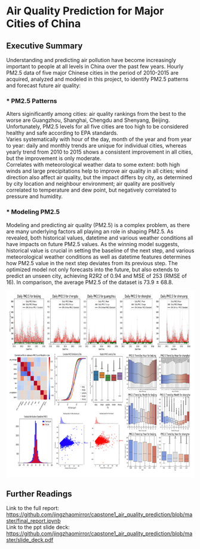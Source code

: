 # Air Quality Prediction for Major Cities of China

## Executive Summary

Understanding and predicting air pollution have become increasingly important to people at all levels in China over the past few years. Hourly PM2.5 data of five major Chinese cities in the period of 2010-2015 are acquired, analyzed and modeled in this project, to identify PM2.5 patterns and forecast future air quality: 

### * PM2.5 Patterns

Alters siginificantly among cities: air quality rankings from the best to the worse are Guangzhou, Shanghai, Chengdu and Shenyang, Beijing. Unfortunately, PM2.5 levels for all five cities are too high to be considered healthy and safe according to EPA standards.<br>
Varies systematically with hour of the day, month of the year and from year to year: daily and monthly trends are unique for individual cities, whereas yearly trend from 2010 to 2015 shows a consistent improvement in all cities, but the improvement is only moderate.<br>
Correlates with meteorological weather data to some extent: both high winds and large precipitations help to improve air quality in all cities; wind direction also affect air quality, but the impact differs by city, as determined by city location and neighbour environment; air quality are positively correlated to temperature and dew point, but negatively correlated to pressure and humidity.<br>

### * Modeling PM2.5

Modeling and predicting air quality (PM2.5) is a complex problem, as there are many underlying factors all playing an role in shaping PM2.5. As revealed, both historical values, datetime and various weather conditions all have impacts on future PM2.5 values. As the winning model suggests, historical value is crucial in setting the baseline of the next step, and various meteorological weather conditions as well as datetime features determines how PM2.5 value in the next step deviates from its previous step. The optimized model not only forecasts into the future, but also extends to predict an unseen city, achieving  R2R2  of 0.94 and MSE of 253 (RMSE of 16). In comparison, the average PM2.5 of the dataset is 73.9 ± 68.8.

<img src="figures/collage.png" height="500" width="900">

## Further Readings
Link to the full report: https://github.com/jingzhaomirror/capstone1_air_quality_prediction/blob/master/final_report.ipynb
<br>
Link to the ppt slide deck: https://github.com/jingzhaomirror/capstone1_air_quality_prediction/blob/master/slide_deck.pdf
<br>
